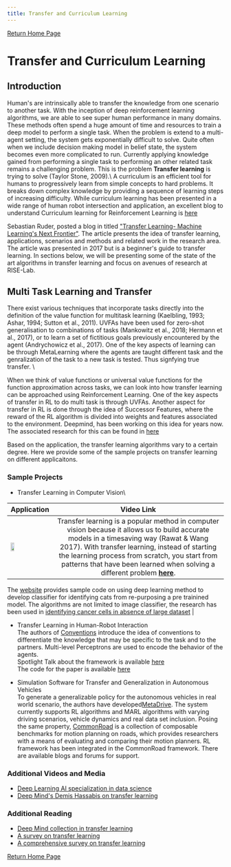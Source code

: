 ```yaml
---
title: Transfer and Curriculum Learning
---
```


[Return Home Page](../index.md)
# Transfer and Curriculum Learning
## Introduction
Human's are intrinsically able to transfer the knowledge from one scenario to another task. With the inception of deep reinforcement learning algorithms, we are able to see
super human performance in many domains. These methods often spend a huge amount of time and resources to train a deep model to perform a single task.
When the problem is extend to a multi-agent setting, the system gets exponentially difficult to solve. Quite often when we include decision making model
in belief state, the system becomes even more complicated to run. Currently applying knowledge gained from performing a single task to performing an other related task remains a challenging problem. This is the problem **Transfer
learning** is trying to solve (Taylor Stone, 2009).\\
A curriculum is an efficient tool for humans to progressively learn from simple concepts to hard problems. 
It breaks down complex knowledge by providing a sequence of learning steps of increasing difficulty.
While curriculum learning has been presented in a wide range of human robot intersection and application, an excellent blog to understand 
Curriculum learning for Reinforcement Learning is [here](https://lilianweng.github.io/lil-log/2020/01/29/curriculum-for-reinforcement-learning.html)

Sebastian Ruder, posted a blog in titled ["Transfer Learning- Machine Learning's Next Frontier"](https://ruder.io/transfer-learning/).
The article presents the idea of transfer learning, applications, scenarios and methods and related work in the research area. The article was presented in 2017 but is a beginner's guide to transfer learning.
In sections below, we will be presenting some of the state of the art algorithms in transfer learning and focus on avenues of research at RISE-Lab.

## Multi Task Learning and Transfer 
There exist various techniques that incorporate tasks directly into the definition of the value function
for multitask learning (Kaelbling, 1993; Ashar, 1994; Sutton et al., 2011). UVFAs have been used for
zero-shot generalisation to combinations of tasks (Mankowitz et al., 2018; Hermann et al., 2017), or
to learn a set of fictitious goals previously encountered by the agent (Andrychowicz et al., 2017).
One of the key aspects of learning can be through MetaLearning where the agents are taught different task and the genralization of the task to a new task is tested.
Thus signfying true transfer. \

When we think of value functions or universal value functions for the function approximation across tasks, we can look into how transfer learning can be approached using Reinforcement Learning.
One of the key aspects of transfer in RL to do multi task is through UVFAs.
Another aspect for transfer in RL is done through the idea of Successor Features, where the reward of the RL algorithm is divided into weights and features associated to the environment.
Deepmind, has been working on this idea for years now. The associated research for this can be found in [here](https://deepmind.com/blog/article/fast-reinforcement-learning-through-the-composition-of-behaviours)

Based on the application, the transfer learning algorithms vary to a certain degree. Here we provide some of the sample projects on transfer learning on different applicaitons.

### Sample Projects
* Transfer Learning in Computer Vision\

| Application  | Video Link |
| ----------- |  :----: |
|     <img src="https://img.youtube.com/vi/I7mAoEJHee4/0.jpg" width="30%" height="30%">     |     Transfer learning is a popular method in computer vision because it allows us to build accurate models in a timesaving way (Rawat & Wang 2017). With transfer learning, instead of starting the learning process from scratch, you start from patterns that have been learned when solving a different problem [**here**](https://github.com/sunamatya/SocialGracefullnessTIV).
The [website](https://towardsdatascience.com/transfer-learning-from-pre-trained-models-f2393f124751#:~:text=Transfer%20learning%20is%20a%20popular,when%20solving%20a%20different%20problem.) provides sample code on using deep learning method to develop classifier for identifying cats from re-purposing a pre trainined model. 
The algorithms are not limited to image classifier, the research has been used in [identifying cancer cells in absence of large dataset](https://ieeexplore.ieee.org/document/8641762)     |

* Transfer Learning in Human-Robot Interaction\
The authors of [Conventions](https://arxiv.org/pdf/2104.02871.pdf) introduce the idea of conventions to differentiate the knowledge that may be specific to the task and to the partners. 
Multi-level Perceptrons are used to encode the behavior of the agents. \
Spotlight Talk about the framework is available [here](https://www.youtube.com/watch?v=rTPEPG4kc34&t=726s)\
The code for the paper is available [here](https://github.com/Stanford-ILIAD/Conventions-ModularPolicy)

* Simulation Software for Transfer and Generalization in Autonomous Vehicles\
To generate a generalizable policy for the autonomous vehicles in real world scenario, the authors have developed[MetaDrive](https://decisionforce.github.io/metadrive/)\. The system currently supports RL algorithms and MARL algorithms with varying driving scenarios, vehicle dynamics and real data set inclusion.
Posing the same property, [CommonRoad](https://commonroad.in.tum.de/) is a collection of composable benchmarks for motion planning on roads, which provides researchers with a means of evaluating and comparing their motion planners.
RL framework has been integrated in the CommonRoad framework. There are available blogs and forums for support.

### Additional Videos and Media
+ [Deep Learning AI specialization in data science](https://www.youtube.com/watch?v=yofjFQddwHE&t=604s)
+ [Deep Mind's Demis Hassabis on transfer learning](https://www.youtube.com/watch?v=YofMOh6_WKo)

### Additional Reading
+ [Deep Mind collection in transfer learning](https://www.deepmind.com/search?query=transfer+learning)
+ [A survey on transfer learning](https://ieeexplore.ieee.org/abstract/document/5288526)
+ [A comprehensive survey on transfer learning](https://ieeexplore.ieee.org/abstract/document/9134370)

[Return Home Page](../index.md)
